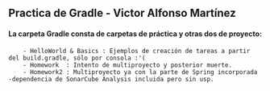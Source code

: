 ## Practica de Gradle - Victor Alfonso Martínez

#### La carpeta Gradle consta de carpetas de práctica y otras dos de proyecto:
             
        - HelloWorld & Basics : Ejemplos de creación de tareas a partir del build.gradle, sólo por consola :'(
        - Homework  : Intento de multiproyecto y posterior muerte.
        - Homework2 : Multiproyecto ya con la parte de Spring incorporada -dependencia de SonarCube Analysis incluida pero sin usp.
        
